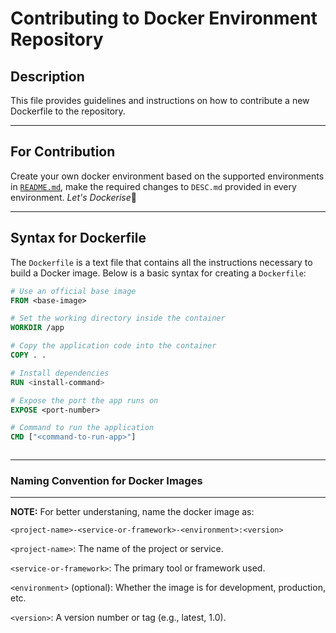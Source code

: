 # Contributing to Docker Environment Repository

## Description

This file provides guidelines and instructions on how to contribute a new Dockerfile to the repository.

---

## For Contribution

Create your own docker environment based on the supported environments in [`README.md`](https://github.com/Walchand-Linux-Users-Group/Docker-Environment-Repository/blob/main/README.md), make the required changes to `DESC.md` provided in every environment. *Let's Dockerise*🐳

---

## Syntax for Dockerfile

The `Dockerfile` is a text file that contains all the instructions necessary to build a Docker image. Below is a basic syntax for creating a `Dockerfile`:

```Dockerfile
# Use an official base image
FROM <base-image>

# Set the working directory inside the container
WORKDIR /app

# Copy the application code into the container
COPY . .

# Install dependencies
RUN <install-command>

# Expose the port the app runs on
EXPOSE <port-number>

# Command to run the application
CMD ["<command-to-run-app>"]



```

---

### Naming Convention for Docker Images

---

**NOTE:** For better understaning, name the docker image as:

`<project-name>-<service-or-framework>-<environment>:<version>`

`<project-name>`: The name of the project or service.

`<service-or-framework>`: The primary tool or framework used.

`<environment>` (optional): Whether the image is for development, production, etc.

`<version>`: A version number or tag (e.g., latest, 1.0).
